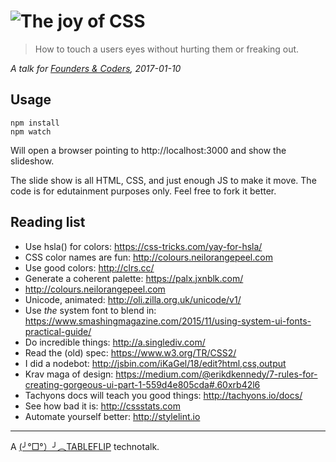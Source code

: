 # ![The joy of CSS](https://cloud.githubusercontent.com/assets/58871/21826794/d4af0a36-d780-11e6-8264-9e210e3474c5.png)

> How to touch a users eyes without hurting them or freaking out.

_A talk for [Founders & Coders], 2017-01-10_

## Usage

```
npm install
npm watch
```

Will open a browser pointing to http://localhost:3000 and show the slideshow.

The slide show is all HTML, CSS, and just enough JS to make it move. 
The code is for edutainment purposes only. Feel free to fork it better.

## Reading list

- Use hsla() for colors: https://css-tricks.com/yay-for-hsla/
- CSS color names are fun: http://colours.neilorangepeel.com
- Use good colors: http://clrs.cc/
- Generate a coherent palette: https://palx.jxnblk.com/
- http://colours.neilorangepeel.com
- Unicode, animated: http://oli.zilla.org.uk/unicode/v1/
- Use _the_ system font to blend in: https://www.smashingmagazine.com/2015/11/using-system-ui-fonts-practical-guide/
- Do incredible things: http://a.singlediv.com/
- Read the (old) spec: https://www.w3.org/TR/CSS2/
- I did a nodebot: http://jsbin.com/iKaGel/18/edit?html,css,output
- Krav maga of design: https://medium.com/@erikdkennedy/7-rules-for-creating-gorgeous-ui-part-1-559d4e805cda#.60xrb42l6
- Tachyons docs will teach you good things: http://tachyons.io/docs/
- See how bad it is: http://cssstats.com 
- Automate yourself better: http://stylelint.io

[Founders & Coders]: http://www.foundersandcoders.com/

---

A [(╯°□°）╯︵TABLEFLIP](https://tableflip.io) technotalk.

